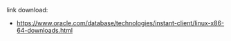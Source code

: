link download:
- https://www.oracle.com/database/technologies/instant-client/linux-x86-64-downloads.html